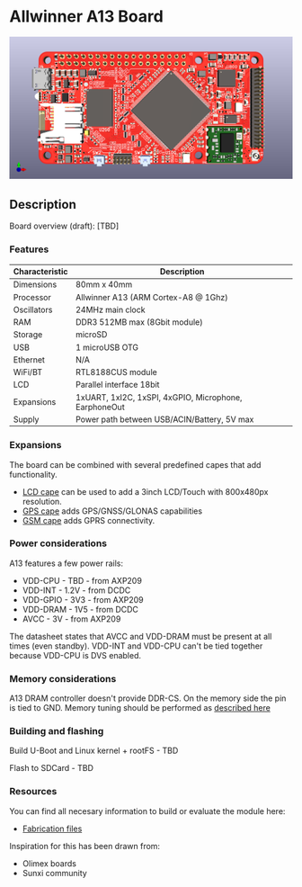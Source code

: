 # Allwinner A13 Board

![board_render](/assets/front.png)

## Description

Board overview (draft):
[TBD]


### Features


| Characteristic | Description |
| --- | --- |
| Dimensions | 80mm x 40mm |
| Processor | Allwinner A13 (ARM Cortex-A8 @ 1Ghz) |
| Oscillators |  24MHz main clock |
| RAM | DDR3 512MB max (8Gbit module) |
| Storage | microSD |
| USB | 1 microUSB OTG |
| Ethernet | N/A |
| WiFi/BT | RTL8188CUS module |
| LCD | Parallel interface 18bit |
| Expansions | 1xUART, 1xI2C, 1xSPI, 4xGPIO, Microphone, EarphoneOut |
| Supply | Power path between USB/ACIN/Battery, 5V max |

### Expansions
 The board can be combined with several predefined capes that add functionality.
 * [LCD cape](https://github.com/vd-rd/hw_cape_lcd) can be used to add a 3inch LCD/Touch with 800x480px resolution.
 * [GPS cape](https://github.com/vd-rd/hw_cape_gps) adds GPS/GNSS/GLONAS capabilities
 * [GSM cape](https://github.com/vd-rd/hw_cape_gsm) adds GPRS connectivity. 


### Power considerations

A13 features a few power rails:
* VDD-CPU - TBD - from AXP209
* VDD-INT - 1.2V - from DCDC
* VDD-GPIO - 3V3 - from AXP209
* VDD-DRAM - 1V5 - from DCDC
* AVCC - 3V - from AXP209

The datasheet states that AVCC and VDD-DRAM must be present at all times (even standby).
VDD-INT and VDD-CPU can't be tied together because VDD-CPU is DVS enabled.


### Memory considerations

A13 DRAM controller doesn't provide DDR-CS. On the memory side the pin is tied to GND.
Memory tuning should be performed as [described here](https://linux-sunxi.org/A10_DRAM_Controller_Calibration)


### Building and flashing

Build U-Boot and Linux kernel + rootFS - TBD

Flash to SDCard - TBD

 
### Resources

You can find all necesary information to build or evaluate the module here:
   - [Fabrication files](https://github.com/vd-rd/sbc_alw_a13/releases)

Inspiration for this has been drawn from:
* Olimex boards 
* Sunxi community
